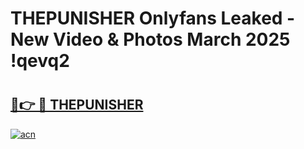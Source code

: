# THEPUNISHER Onlyfans Leaked - New Video & Photos March 2025 !qevq2

# <h2><a href="https://fcumvz.iuczelnia.edu.pl?title=THEPUNISHER&ref=qevq2">🔗👉 🔴 THEPUNISHER</a></h2>

[![acn](https://github.com/user-attachments/assets/0f9c940e-d8b0-45ae-aac7-cd30a18b3e1c)](https://fcumvz.iuczelnia.edu.pl?title=THEPUNISHER&ref=qevq2)

